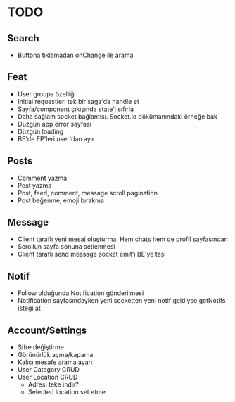 # TODO

## Search

- Buttona tıklamadan onChange ile arama

## Feat

- User groups özelliği
- Initial requestleri tek bir saga'da handle et
- Sayfa/component çıkışında state'i sıfırla
- Daha sağlam socket bağlantısı. Socket.io dökümanındaki örneğe bak
- Düzgün app error sayfası
- Düzgün loading
- BE'de EP'leri user'dan ayır

## Posts

- Comment yazma
- Post yazma
- Post, feed, comment, message scroll pagination
- Post beğenme, emoji bırakma

## Message

- Client taraflı yeni mesaj oluşturma. Hem chats hem de profil sayfasından
- Scrollun sayfa sonuna setlenmesi
- Client taraflı send message socket emit'i BE'ye taşı

## Notif

- Follow olduğunda Notification gönderilmesi
- Notification sayfasındayken yeni socketten yeni notif geldiyse getNotifs isteği at

## Account/Settings

- Şifre değiştirme
- Görünürlük açma/kapama
- Kalıcı mesafe arama ayarı
- User Category CRUD
- User Location CRUD
  - Adresi teke indir?
  - Selected location set etme
